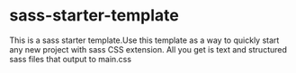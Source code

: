 # sass-starter-template
This is a sass starter template.Use this template as a way to quickly start any new project with sass CSS extension. All you get is text and structured sass files that output to main.css
